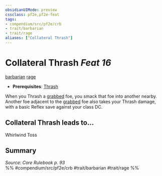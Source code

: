 ```yaml
---
obsidianUIMode: preview
cssclass: pf2e,pf2e-feat
tags:
- compendium/src/pf2e/crb
- trait/barbarian
- trait/rage
aliases: ["Collateral Thrash"]
---
```

# Collateral Thrash  *Feat 16*  
[barbarian](/rules/traits/barbarian.md)  [rage](/rules/traits/rage.md)  

- **Prerequisites**: [Thrash](/compendium/feats/thrash.md)

When you Thrash a [grabbed](/rules/conditions.md#Grabbed) foe, you smack that foe into another nearby. Another foe adjacent to the [grabbed](/rules/conditions.md#Grabbed) foe also takes your Thrash damage, with a basic Reflex save against your class DC.

## Collateral Thrash leads to...

Whirlwind Toss

## Summary

*Source: Core Rulebook p. 93*  
%% #compendium/src/pf2e/crb #trait/barbarian #trait/rage %%